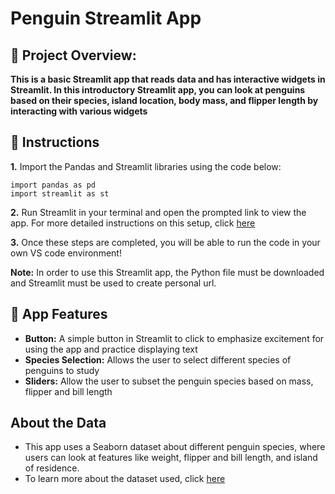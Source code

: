 # Penguin Streamlit App

## 📕 Project Overview: 
**This is a basic Streamlit app that reads data and has interactive widgets in Streamlit. In this introductory Streamlit app, you can look at penguins based on their species, island location, body mass, and flipper length by interacting with various widgets**

## 📖 Instructions 


**1.** Import the Pandas and Streamlit libraries using the code below: 
````
import pandas as pd
import streamlit as st

````

**2.** Run Streamlit in your terminal and open the prompted link to view the app. For more detailed instructions on this setup, click [here](https://docs.kanaries.net/topics/Streamlit/streamlit-vscode)


**3.** Once these steps are completed, you will be able to run the code in your own VS code environment! 

**Note:** In order to use this Streamlit app, the Python file must be downloaded and Streamlit must be used to create personal url. 

## 📲 App Features
- **Button:** A simple button in Streamlit to click to emphasize excitement for using the app and practice displaying text
- **Species Selection:** Allows the user to select different species of penguins to study
- **Sliders:** Allow the user to subset the penguin species based on mass, flipper and bill length
  
## About the Data
- This app uses a Seaborn dataset about different penguin species, where users can look at features like weight, flipper and bill length, and island of residence.
- To learn more about the dataset used, click [here](https://github.com/allisonhorst/palmerpenguins)

